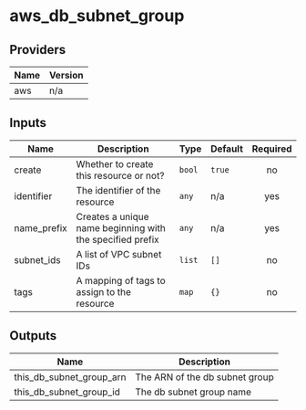 # aws_db_subnet_group

<!-- BEGINNING OF PRE-COMMIT-TERRAFORM DOCS HOOK -->
## Providers

| Name | Version |
|------|---------|
| aws | n/a |

## Inputs

| Name | Description | Type | Default | Required |
|------|-------------|------|---------|:-----:|
| create | Whether to create this resource or not? | `bool` | `true` | no |
| identifier | The identifier of the resource | `any` | n/a | yes |
| name\_prefix | Creates a unique name beginning with the specified prefix | `any` | n/a | yes |
| subnet\_ids | A list of VPC subnet IDs | `list` | `[]` | no |
| tags | A mapping of tags to assign to the resource | `map` | `{}` | no |

## Outputs

| Name | Description |
|------|-------------|
| this\_db\_subnet\_group\_arn | The ARN of the db subnet group |
| this\_db\_subnet\_group\_id | The db subnet group name |

<!-- END OF PRE-COMMIT-TERRAFORM DOCS HOOK -->
